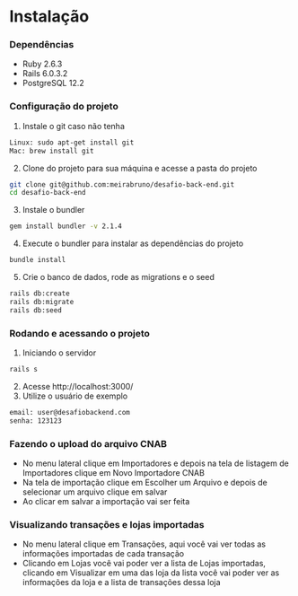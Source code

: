 # Instalação

### Dependências
- Ruby 2.6.3
- Rails 6.0.3.2
- PostgreSQL 12.2

### Configuração do projeto
1. Instale o git caso não tenha

```bash
Linux: sudo apt-get install git
Mac: brew install git
```
2. Clone do projeto para sua máquina e acesse a pasta do projeto

```bash
git clone git@github.com:meirabruno/desafio-back-end.git
cd desafio-back-end
```

3. Instale o bundler

```bash
gem install bundler -v 2.1.4
```

4. Execute o bundler para instalar as dependências do projeto

```bash
bundle install
```

5. Crie o banco de dados, rode as migrations e o seed

```bash
rails db:create
rails db:migrate
rails db:seed
```

### Rodando e acessando o projeto

1. Iniciando o servidor

```bash
rails s
```

2. Acesse http://localhost:3000/
3. Utilize o usuário de exemplo

```bash
email: user@desafiobackend.com
senha: 123123
```

### Fazendo o upload do arquivo CNAB

- No menu lateral clique em Importadores e depois na tela de listagem de Importadores clique em Novo Importadore CNAB
- Na tela de importação clique em Escolher um Arquivo e depois de selecionar um arquivo clique em salvar
- Ao clicar em salvar a importação vai ser feita

### Visualizando transações e lojas importadas

- No menu lateral clique em Transações, aqui você vai ver todas as informações importadas de cada transação
- Clicando em Lojas você vai poder ver a lista de Lojas importadas, clicando em Visualizar em uma das loja da lista você vai poder ver as informações da loja e a lista de transações dessa loja